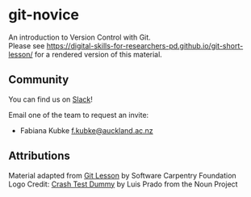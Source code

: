 git-novice
==========================

An introduction to Version Control with Git.  
Please see <https://digital-skills-for-researchers-pd.github.io/git-short-lesson/> for a rendered version of this material.


## Community

You can find us on [Slack](https://digital-skills-2017.slack.com/)!

Email one of the team to request an invite:

- Fabiana Kubke [f.kubke@auckland.ac.nz](mailto:"f.kubke@auckland.ac.nz")

## Attributions

Material adapted from [Git Lesson](https://github.com/swcarpentry/git-novice) by Software Carpentry Foundation  
Logo Credit: [Crash Test Dummy](https://thenounproject.com/term/crash-test-dummy/4954/) by Luis Prado from the Noun Project
